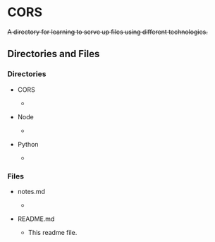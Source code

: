 # CORS

~~A directory for learning to serve up files using different technologies.~~

## Directories and Files

### Directories

- CORS

  -

- Node

  -

- Python

  -

### Files

- notes.md

  -

- README.md

  - This readme file.
